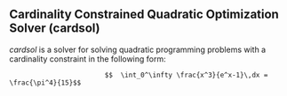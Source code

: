 ## Cardinality Constrained Quadratic Optimization Solver (cardsol)

*cardsol* is a solver for solving quadratic programming problems with a cardinality constraint in the following form:

                       
                            $$  \int_0^\infty \frac{x^3}{e^x-1}\,dx = \frac{\pi^4}{15}$$
